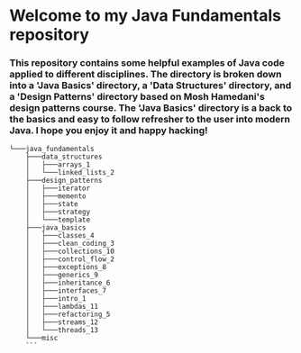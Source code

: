 # Welcome to my Java Fundamentals repository

### This repository contains some helpful examples of Java code applied to different disciplines. The directory is broken down into a 'Java Basics' directory, a 'Data Structures' directory, and a 'Design Patterns' directory based on Mosh Hamedani's design patterns course.  The 'Java Basics' directory is a back to the basics and easy to follow refresher to the user into modern Java.  I hope you enjoy it and happy hacking!
```
└───java_fundamentals
    ├───data_structures
    │   ├───arrays_1
    │   └───linked_lists_2
    ├───design_patterns
    │   ├───iterator
    │   ├───memento
    │   ├───state
    │   ├───strategy
    │   └───template
    ├───java_basics
    │   ├───classes_4
    │   ├───clean_coding_3
    │   ├───collections_10
    │   ├───control_flow_2
    │   ├───exceptions_8
    │   ├───generics_9
    │   ├───inheritance_6
    │   ├───interfaces_7
    │   ├───intro_1
    │   ├───lambdas_11
    │   ├───refactoring_5
    │   ├───streams_12
    │   └───threads_13
    └───misc
    ```